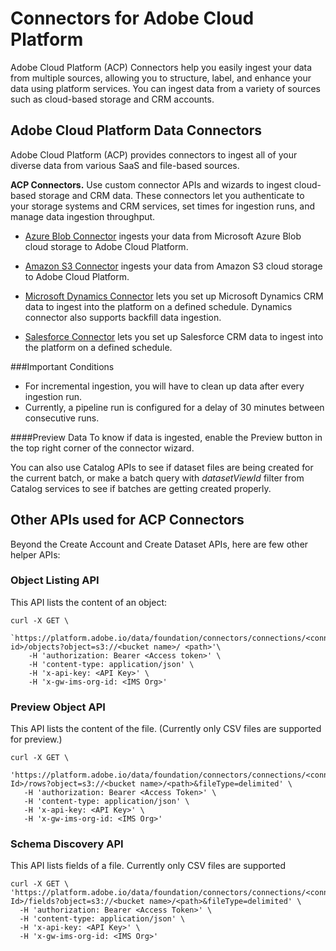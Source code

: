 # Connectors for Adobe Cloud Platform
Adobe Cloud Platform (ACP) Connectors help you easily ingest your data from multiple sources, allowing you to structure, label, and enhance your data using platform services. You can ingest data from a variety of sources such as cloud-based storage and CRM accounts. 


## Adobe Cloud Platform Data Connectors
Adobe Cloud Platform (ACP) provides connectors to ingest all of your diverse data from various SaaS and file-based sources. 


**ACP Connectors.** Use custom connector APIs and wizards to ingest cloud-based storage and CRM data. These connectors let you authenticate to your storage systems and CRM services, set times for ingestion runs, and manage data ingestion throughput.

* [Azure Blob Connector](../tutorials/creating_a_connector_tutorial/ACP_azure_blob_connector_tutorial.md)
ingests your data from Microsoft Azure Blob cloud storage to Adobe Cloud Platform. 


* [Amazon S3 Connector](../tutorials/creating_a_connector_tutorial/ACP_s3_connector_tutorial.md) ingests your data from Amazon S3 cloud storage to Adobe Cloud Platform.  


* [Microsoft Dynamics Connector](../tutorials/creating_a_connector_tutorial/ACP_dynamic_connector_tutorial.md) lets you set up Microsoft Dynamics CRM data to ingest into the platform on a defined schedule. Dynamics connector also supports backfill data ingestion.

* [Salesforce Connector](../tutorials/creating_a_connector_tutorial/ACP_salesforce_connector_tutorial.md) lets you set up Salesforce CRM data to ingest into the platform on a defined schedule.


<!---
## Adobe Cloud Platform Connection APIs 

These APIs are used to ingest and manage data:

* Connector API
* Catalog API 




####API Features 
Connector APIs provide these basic features:

* Call a single platform service rather than multiple services.
* Build applications on the platform using a minimal set of APIs.
* Provide consistency across all connector types.
* Employ credentials before allowing data to persist. 



### Basic Requirements for Connectors
* Files in the source location should adhere to the same schema or an error will be returned.
* You will need to configure a new connection for files with different schemas and provide a new folder location.
* A user token will be used to access connectors APIs and can be fetched from the [ACP console] (https://console.adobe.io).
* --->


###Important Conditions
* For incremental ingestion, you will have to clean up data after every ingestion run.
* Currently, a pipeline run is configured for a delay of 30 minutes between consecutive runs. 

####Preview Data
To know if data is ingested, enable the Preview button in the top right corner of the connector wizard. 

You can also use Catalog APIs to see if dataset files are being created for the current batch, or make a batch query with *datasetViewId* filter from Catalog services to see if batches are getting created properly.


## Other APIs used for ACP Connectors
Beyond the Create Account and Create Dataset APIs, here are few other helper APIs:

### Object Listing API 
This API lists the content of an object:

```
curl -X GET \
   `https://platform.adobe.io/data/foundation/connectors/connections/<connection id>/objects?object=s3://<bucket name>/	<path>'\
  	-H 'authorization: Bearer <Access token>' \
  	-H 'content-type: application/json' \
  	-H 'x-api-key: <API Key>' \
  	-H 'x-gw-ims-org-id: <IMS Org>' 
```

### Preview Object API
This API lists the content of the file. (Currently only CSV files are supported for preview.)

```
curl -X GET \
  'https://platform.adobe.io/data/foundation/connectors/connections/<connection Id>/rows?object=s3://<bucket name>/<path>&fileType=delimited' \
   -H 'authorization: Bearer <Access Token>' \
   -H 'content-type: application/json' \
   -H 'x-api-key: <API Key>' \
   -H 'x-gw-ims-org-id: <IMS Org>'
```
   
   
### Schema Discovery API
This API lists fields of a file. Currently only CSV files are supported

```
curl -X GET \
'https://platform.adobe.io/data/foundation/connectors/connections/<connection Id>/fields?object=s3://<bucket name>/<path>&fileType=delimited' \
  -H 'authorization: Bearer <Access Token>' \
  -H 'content-type: application/json' \
  -H 'x-api-key: <API Key>' \
  -H 'x-gw-ims-org-id: <IMS Org>'
```

